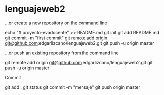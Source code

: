 # lenguajeweb2

…or create a new repository on the command line

echo "# proyecto-evadocente" >> README.md
git init
git add README.md
git commit -m "first commit"
git remote add origin git@github.com:edgarlizcano/lenguajeweb2.git
git push -u origin master

…or push an existing repository from the command line

git remote add origin git@github.com:edgarlizcano/lenguajeweb2.git
git push -u origin master

Commit

git add .
git status
git commit -m "mensaje"
git push origin master